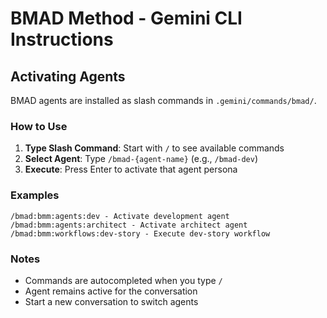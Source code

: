 # BMAD Method - Gemini CLI Instructions

## Activating Agents

BMAD agents are installed as slash commands in `.gemini/commands/bmad/`.

### How to Use

1. **Type Slash Command**: Start with `/` to see available commands
2. **Select Agent**: Type `/bmad-{agent-name}` (e.g., `/bmad-dev`)
3. **Execute**: Press Enter to activate that agent persona

### Examples

```
/bmad:bmm:agents:dev - Activate development agent
/bmad:bmm:agents:architect - Activate architect agent
/bmad:bmm:workflows:dev-story - Execute dev-story workflow
```

### Notes

- Commands are autocompleted when you type `/`
- Agent remains active for the conversation
- Start a new conversation to switch agents
